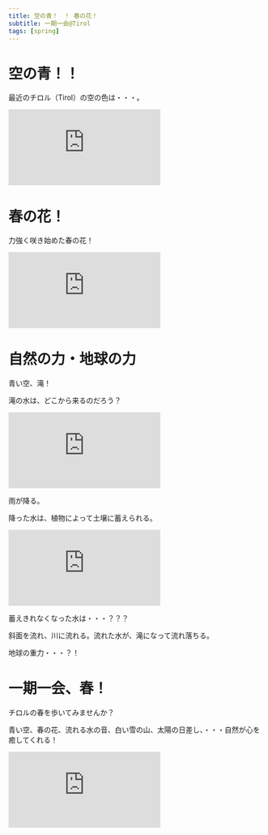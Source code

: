 ```yaml
---
title: 空の青！　！ 春の花！
subtitle: 一期一会@Tirol
tags: [spring]
---
```


# 空の青！！

最近のチロル（Tirol）の空の色は・・・。

![20250318gemse-blauhimmel](https://piwigo.schickl.de/i.php?/upload/2025/03/22/20250322073740-cccde109-me.jpg)


# 春の花！

力強く咲き始めた春の花！

![20250321leberbluetten](https://piwigo.schickl.de/i.php?/upload/2025/03/22/20250322074754-25d17980-me.jpg)


# 自然の力・地球の力

青い空、滝！

滝の水は、どこから来るのだろう？

![20250319halltal-wasserfall](https://piwigo.schickl.de/i.php?/upload/2025/03/22/20250322073939-c54c682f-me.jpg)

雨が降る。

降った水は、植物によって土壌に蓄えられる。

![20250319fluelings-krokus](https://piwigo.schickl.de/i.php?/upload/2025/03/22/20250322074056-969a02b6-me.jpg)


蓄えきれなくなった水は・・・？？？

斜面を流れ、川に流れる。流れた水が、滝になって流れ落ちる。

地球の重力・・・？！


# 一期一会、春！

チロルの春を歩いてみませんか？

青い空、春の花、流れる水の音、白い雪の山、太陽の日差し、・・・自然が心を癒してくれる！

![20250320giessenbach](https://piwigo.schickl.de/i.php?/upload/2025/03/22/20250322074200-88dac081-me.jpg)







